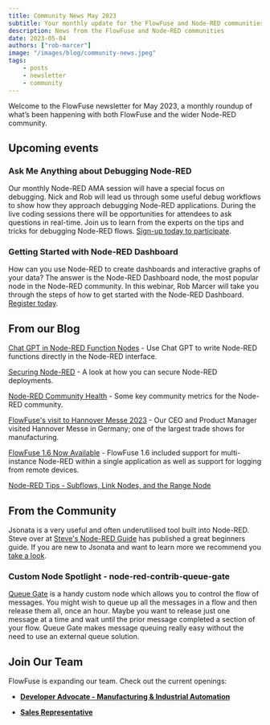```yaml
---
title: Community News May 2023
subtitle: Your monthly update for the FlowFuse and Node-RED communities
description: News from the FlowFuse and Node-RED communities
date: 2023-05-04
authors: ["rob-marcer"]
image: "/images/blog/community-news.jpeg"
tags:
    - posts
    - newsletter
    - community
---
```


Welcome to the FlowFuse newsletter for May 2023, a monthly roundup of what’s been happening with both FlowFuse and the wider Node-RED community. 

<!--more-->

## Upcoming events

### Ask Me Anything about Debugging Node-RED
Our monthly Node-RED AMA session will have a special focus on debugging. Nick and Rob will lead us through some useful debug workflows to show how they approach debugging Node-RED applications. During the live coding sessions there will be opportunities for attendees to ask questions in real-time. Join us to learn from the experts on the tips and tricks for debugging Node-RED flows. [Sign-up today to participate](https://flowforge.com/ask-me-anything/ama-nodered-may/). 

### Getting Started with Node-RED Dashboard
How can you use Node-RED to create dashboards and interactive graphs of your data? The answer is the Node-RED Dashboard node, the most popular node in the Node-RED community. In this webinar, Rob Marcer will take you through the steps of how to get started with the Node-RED Dashboard. [Register today](https://flowforge.com/webinars/2023/getting-started-nodered-dashboard/).

## From our Blog

[Chat GPT in Node-RED Function Nodes](https://flowforge.com/blog/2023/05/chatgpt-nodered-fcn-node/) - Use Chat GPT to write Node-RED functions directly in the Node-RED interface.

[Securing Node-RED](https://flowforge.com/blog/2023/04/securing-node-red-in-production/) - A look at how you can secure Node-RED deployments.

[Node-RED Community Health](https://flowforge.com/blog/2023/04/nodered-community-health/) - Some key community metrics for the Node-RED community.

[FlowFuse's visit to Hannover Messe 2023](https://flowforge.com/blog/2023/04/hannover-messe/) - Our CEO and Product Manager visited Hannover Messe in Germany; one of the largest trade shows for manufacturing.

[FlowFuse 1.6 Now Available](https://flowforge.com/blog/2023/04/flowforge-1-6-released/) - FlowFuse 1.6 included support for multi-instance Node-RED within a single application as well as support for logging from remote devices.

[Node-RED Tips - Subflows, Link Nodes, and the Range Node](https://flowforge.com/blog/2023/04/3-quick-node-red-tips-6/)

## From the Community

Jsonata is a very useful and often underutilised tool built into Node-RED. Steve over at [Steve's Node-RED Guide](https://stevesnoderedguide.com) has published a great beginners guide. If you are new to Jsonata and want to learn more we recommend you [take a look](https://stevesnoderedguide.com/node-red-and-jsonata-for-beginners).

### Custom Node Spotlight - node-red-contrib-queue-gate

[Queue Gate](https://flows.nodered.org/node/node-red-contrib-queue-gate) is a handy custom node which allows you to control the flow of messages. You might wish to queue up all the messages in a flow and then release them all, once an hour. Maybe you want to release just one message at a time and wait until the prior message completed a section of your flow. Queue Gate makes message queuing really easy without the need to use an external queue solution.

## Join Our Team
FlowFuse is expanding our team. Check out the current openings:

* **[Developer Advocate - Manufacturing & Industrial Automation](https://boards.greenhouse.io/flowforge/jobs/4798023004)**

* **[Sales Representative](https://boards.greenhouse.io/flowforge/jobs/4843566004)**


